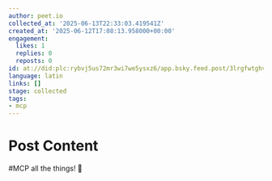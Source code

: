 ```yaml
---
author: peet.io
collected_at: '2025-06-13T22:33:03.419541Z'
created_at: '2025-06-12T17:08:13.958000+00:00'
engagement:
  likes: 1
  replies: 0
  reposts: 0
id: at://did:plc:rybvj5us72mr3wi7we5ysxz6/app.bsky.feed.post/3lrgfwtghvk2h
language: latin
links: []
stage: collected
tags:
- mcp
---
```


# Post Content

#MCP all the things! 🚀